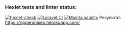 ### Hexlet tests and linter status:
[![hexlet-check](https://github.com/RIP-Peroni/php-project-lvl3/actions/workflows/hexlet-check.yml/badge.svg)](https://github.com/RIP-Peroni/php-project-lvl3/actions/workflows/hexlet-check.yml)
[![Laravel CI](https://github.com/RIP-Peroni/php-project-lvl3/actions/workflows/laravel-ci.yml/badge.svg)](https://github.com/RIP-Peroni/php-project-lvl3/actions/workflows/laravel-ci.yml)
[![Maintainability](https://api.codeclimate.com/v1/badges/51f1a9a20500416af242/maintainability)](https://codeclimate.com/github/RIP-Peroni/php-project-lvl3/maintainability)
Результат: https://ripperoniseo.herokuapp.com/
